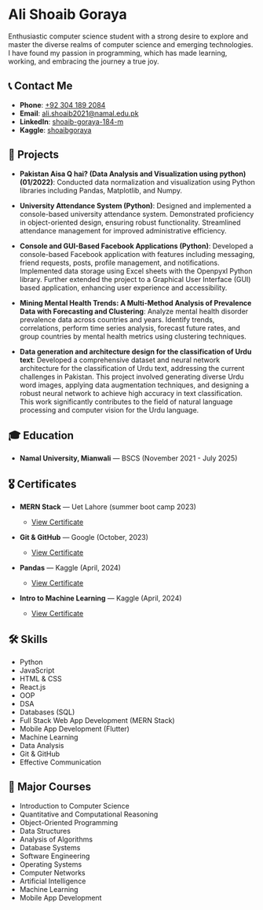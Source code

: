 # Ali Shoaib Goraya

Enthusiastic computer science student with a strong desire to explore and master the diverse realms of computer science and emerging technologies. I have found my passion in programming, which has made learning, working, and embracing the journey a true joy.

## 📞 Contact Me

- **Phone**: [+92 304 189 2084](tel:+923041892084)
- **Email**: [ali.shoaib2021@namal.edu.pk](mailto:ali.shoaib2021@namal.edu.pk)
- **LinkedIn**: [shoaib-goraya-184-m](https://www.linkedin.com/in/shoaib-goraya-184-m)
- **Kaggle**: [shoaibgoraya](https://www.kaggle.com/shoaibgoraya)

## 💼 Projects

- **Pakistan Aisa Q hai? (Data Analysis and Visualization using python) (01/2022)**: Conducted data normalization and visualization using Python libraries including Pandas, Matplotlib, and Numpy.

- **University Attendance System (Python)**: Designed and implemented a console-based university attendance system. Demonstrated proficiency in object-oriented design, ensuring robust functionality. Streamlined attendance management for improved administrative efficiency.

- **Console and GUI-Based Facebook Applications (Python)**: Developed a console-based Facebook application with features including messaging, friend requests, posts, profile management, and notifications. Implemented data storage using Excel sheets with the Openpyxl Python library. Further extended the project to a Graphical User Interface (GUI) based application, enhancing user experience and accessibility.

- **Mining Mental Health Trends: A Multi-Method Analysis of
Prevalence Data with Forecasting and Clustering**: Analyze mental health disorder prevalence data across countries and
years. Identify trends, correlations, perform time series analysis, forecast
future rates, and group countries by mental health metrics using
clustering techniques.

- **Data generation and architecture design for the
classification of Urdu text**: Developed a comprehensive dataset and neural network
architecture for the classification of Urdu text, addressing the current challenges in Pakistan. This project involved generating diverse Urdu word
images, applying data augmentation techniques, and designing a robust neural network to achieve high accuracy in text classification. This work
significantly contributes to the field of natural language processing and
computer vision for the Urdu language.



## 🎓 Education

- **Namal University, Mianwali** — BSCS (November 2021 - July 2025)

## 🎖️ Certificates

- **MERN Stack** — Uet Lahore (summer boot camp 2023)
  - [View Certificate](https://drive.google.com/file/d/1oFKchocUfQMhGTaWUhNw47DUmgdDJpUN/view) <!-- You can add a link to the certificate if it's available online -->

- **Git & GitHub** — Google (October, 2023)
  - [View Certificate](https://www.coursera.org/account/accomplishments/certificate/JN4YSFH3FXFV) <!-- You can add a link to the certificate if it's available online -->

- **Pandas** — Kaggle (April, 2024)
  - [View Certificate](https://www.kaggle.com/learn/certification/shoaibgoraya/pandas) <!-- You can add a link to the certificate if it's available online -->

- **Intro to Machine Learning** — Kaggle (April, 2024)
  - [View Certificate](https://www.kaggle.com/learn/certification/shoaibgoraya/intro-to-machine-learning) <!-- You can add a link to the certificate if it's available online -->

## 🛠️ Skills

- Python
- JavaScript
- HTML & CSS
- React.js
- OOP
- DSA
- Databases (SQL)
- Full Stack Web App Development (MERN Stack)
- Mobile App Development (Flutter)
- Machine Learning
- Data Analysis
- Git & GitHub
- Effective Communication

## 🧠 Major Courses

- Introduction to Computer Science
- Quantitative and Computational Reasoning
- Object-Oriented Programming
- Data Structures
- Analysis of Algorithms
- Database Systems
- Software Engineering
- Operating Systems
- Computer Networks
- Artificial Intelligence
- Machine Learning
- Mobile App Development
